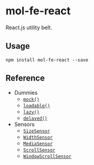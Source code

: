 # mol-fe-react

React.js utility belt.

## Usage

```shell
npm install mol-fe-react --save
```

## Reference

  - Dummies
     - [`mock()`](./docs/mock.md)
     - [`loadable()`](./docs/loadable.md)
     - [`lazy()`](./docs/lazy.md)
     - [`delayed()`](./docs/delayed.md)
  - Sensors
     - [`SizeSensor`](./docs/SizeSensor.md)
     - [`WidthSensor`](./docs/WidthSensor.md)
     - [`MediaSensor`](./docs/MediaSensor.md)
     - [`ScrollSensor`](./docs/ScrollSensor.md)
     - [`WindowScrollSensor`](./docs/WindowScrollSensor.md)
